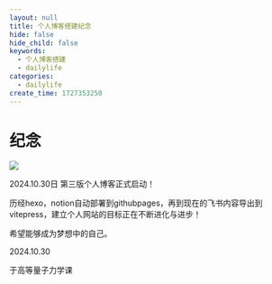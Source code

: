 ```yaml
---
layout: null
title: 个人博客搭建纪念
hide: false
hide_child: false
keywords:
  - 个人博客搭建
  - dailylife
categories:
  - dailylife
create_time: 1727353250
---
```



# 纪念

<img src="/assets/AsBYbbBc7o3Ch9xeI1LcxzXAnvc.png" src-width="700" class="markdown-img m-auto" src-height="710" align="center"/>

2024.10.30日 第三版个人博客正式启动！

历经hexo，notion自动部署到githubpages，再到现在的飞书内容导出到vitepress，建立个人网站的目标正在不断进化与进步！

希望能够成为梦想中的自己。

2024.10.30 

于高等量子力学课

